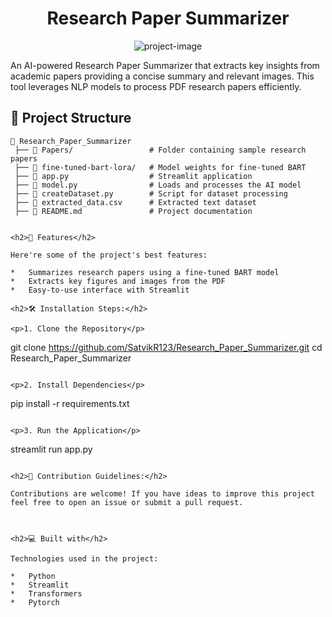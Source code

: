 <h1 align="center" id="title">Research Paper Summarizer</h1>

<p align="center"><img src="https://socialify.git.ci/SatvikR123/Resarch_Paper_Summarizer/image?font=Raleway&amp;language=1&amp;name=1&amp;owner=1&amp;pattern=Brick+Wall&amp;theme=Auto" alt="project-image"></p>

<p id="description">An AI-powered Research Paper Summarizer that extracts key insights from academic papers providing a concise summary and relevant images. This tool leverages NLP models to process PDF research papers efficiently.</p>


## 📂 Project Structure  

```plaintext
📁 Research_Paper_Summarizer  
 ├── 📁 Papers/                 # Folder containing sample research papers  
 ├── 📁 fine-tuned-bart-lora/   # Model weights for fine-tuned BART  
 ├── 📄 app.py                  # Streamlit application  
 ├── 📄 model.py                # Loads and processes the AI model  
 ├── 📄 createDataset.py        # Script for dataset processing  
 ├── 📄 extracted_data.csv      # Extracted text dataset  
 ├── 📄 README.md               # Project documentation 
  
  
<h2>🧐 Features</h2>

Here're some of the project's best features:

*   Summarizes research papers using a fine-tuned BART model
*   Extracts key figures and images from the PDF
*   Easy-to-use interface with Streamlit

<h2>🛠️ Installation Steps:</h2>

<p>1. Clone the Repository</p>

```
git clone https://github.com/SatvikR123/Research_Paper_Summarizer.git cd Research_Paper_Summarizer
```

<p>2. Install Dependencies</p>

```
pip install -r requirements.txt
```

<p>3. Run the Application</p>

```
streamlit run app.py
```

<h2>🍰 Contribution Guidelines:</h2>

Contributions are welcome! If you have ideas to improve this project feel free to open an issue or submit a pull request.

  
  
<h2>💻 Built with</h2>

Technologies used in the project:

*   Python
*   Streamlit
*   Transformers
*   Pytorch

